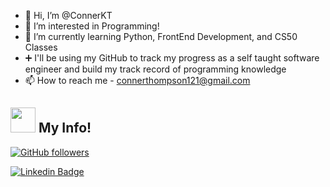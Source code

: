 - 👋 Hi, I’m @ConnerKT
- 👀 I’m interested in Programming!
- 🌱 I’m currently learning Python, FrontEnd Development, and CS50 Classes
- ➕ I'll be using my GitHub to track my progress as a self taught software engineer and build my track record of programming knowledge
- 📫 How to reach me - connerthompson121@gmail.com

## <img height="40" src="https://raw.githubusercontent.com/innng/innng/master/assets/kyubey.gif"/> My Info!

[![GitHub followers](https://img.shields.io/github/followers/ConnerKT?style=social)](https://www.github.com/ConnerKT)

[![Linkedin Badge](https://img.shields.io/badge/-ConnerKT-blue?style=flat-square&logo=Linkedin&logoColor=white&link=https://www.linkedin.com/in/ConnerKT/)](https://www.linkedin.com/in/ConnerKT/)
